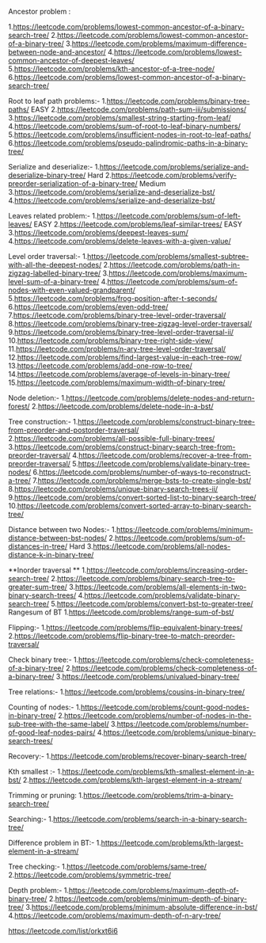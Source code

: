 Ancestor problem :

1.https://leetcode.com/problems/lowest-common-ancestor-of-a-binary-search-tree/ 2.https://leetcode.com/problems/lowest-common-ancestor-of-a-binary-tree/ 3.https://leetcode.com/problems/maximum-difference-between-node-and-ancestor/ 4.https://leetcode.com/problems/lowest-common-ancestor-of-deepest-leaves/ 5.https://leetcode.com/problems/kth-ancestor-of-a-tree-node/ 6.https://leetcode.com/problems/lowest-common-ancestor-of-a-binary-search-tree/

Root to leaf path problems:- 1.https://leetcode.com/problems/binary-tree-paths/ EASY 2.https://leetcode.com/problems/path-sum-iii/submissions/ 3.https://leetcode.com/problems/smallest-string-starting-from-leaf/ 4.https://leetcode.com/problems/sum-of-root-to-leaf-binary-numbers/ 5.https://leetcode.com/problems/insufficient-nodes-in-root-to-leaf-paths/ 6.https://leetcode.com/problems/pseudo-palindromic-paths-in-a-binary-tree/

Serialize and deserialize:- 1.https://leetcode.com/problems/serialize-and-deserialize-binary-tree/ Hard 2.https://leetcode.com/problems/verify-preorder-serialization-of-a-binary-tree/ Medium 3.https://leetcode.com/problems/serialize-and-deserialize-bst/ 4.https://leetcode.com/problems/serialize-and-deserialize-bst/

Leaves related problem:- 1.https://leetcode.com/problems/sum-of-left-leaves/ EASY 2.https://leetcode.com/problems/leaf-similar-trees/ EASY 3.https://leetcode.com/problems/deepest-leaves-sum/ 4.https://leetcode.com/problems/delete-leaves-with-a-given-value/

Level order traversal:- 1.https://leetcode.com/problems/smallest-subtree-with-all-the-deepest-nodes/ 2.https://leetcode.com/problems/path-in-zigzag-labelled-binary-tree/ 3.https://leetcode.com/problems/maximum-level-sum-of-a-binary-tree/ 4.https://leetcode.com/problems/sum-of-nodes-with-even-valued-grandparent/ 5.https://leetcode.com/problems/frog-position-after-t-seconds/ 6.https://leetcode.com/problems/even-odd-tree/ 7.https://leetcode.com/problems/binary-tree-level-order-traversal/ 8.https://leetcode.com/problems/binary-tree-zigzag-level-order-traversal/ 9.https://leetcode.com/problems/binary-tree-level-order-traversal-ii/ 10.https://leetcode.com/problems/binary-tree-right-side-view/ 11.https://leetcode.com/problems/n-ary-tree-level-order-traversal/ 12.https://leetcode.com/problems/find-largest-value-in-each-tree-row/ 13.https://leetcode.com/problems/add-one-row-to-tree/ 14.https://leetcode.com/problems/average-of-levels-in-binary-tree/ 15.https://leetcode.com/problems/maximum-width-of-binary-tree/

Node deletion:- 1.https://leetcode.com/problems/delete-nodes-and-return-forest/ 2.https://leetcode.com/problems/delete-node-in-a-bst/

Tree construction:- 1.https://leetcode.com/problems/construct-binary-tree-from-preorder-and-postorder-traversal/ 2.https://leetcode.com/problems/all-possible-full-binary-trees/ 3.https://leetcode.com/problems/construct-binary-search-tree-from-preorder-traversal/ 4.https://leetcode.com/problems/recover-a-tree-from-preorder-traversal/ 5.https://leetcode.com/problems/validate-binary-tree-nodes/ 6.https://leetcode.com/problems/number-of-ways-to-reconstruct-a-tree/ 7.https://leetcode.com/problems/merge-bsts-to-create-single-bst/ 8.https://leetcode.com/problems/unique-binary-search-trees-ii/ 9.https://leetcode.com/problems/convert-sorted-list-to-binary-search-tree/ 10.https://leetcode.com/problems/convert-sorted-array-to-binary-search-tree/

Distance between two Nodes:- 1.https://leetcode.com/problems/minimum-distance-between-bst-nodes/ 2.https://leetcode.com/problems/sum-of-distances-in-tree/ Hard 3.https://leetcode.com/problems/all-nodes-distance-k-in-binary-tree/

**Inorder traversal ** 1.https://leetcode.com/problems/increasing-order-search-tree/ 2.https://leetcode.com/problems/binary-search-tree-to-greater-sum-tree/ 3.https://leetcode.com/problems/all-elements-in-two-binary-search-trees/ 4.https://leetcode.com/problems/validate-binary-search-tree/ 5.https://leetcode.com/problems/convert-bst-to-greater-tree/
Rangesum of BT 1.https://leetcode.com/problems/range-sum-of-bst/

Flipping:- 1.https://leetcode.com/problems/flip-equivalent-binary-trees/ 2.https://leetcode.com/problems/flip-binary-tree-to-match-preorder-traversal/

Check binary tree:- 1.https://leetcode.com/problems/check-completeness-of-a-binary-tree/ 2.https://leetcode.com/problems/check-completeness-of-a-binary-tree/ 3.https://leetcode.com/problems/univalued-binary-tree/

Tree relations:- 1.https://leetcode.com/problems/cousins-in-binary-tree/

Counting of nodes:- 1.https://leetcode.com/problems/count-good-nodes-in-binary-tree/ 2.https://leetcode.com/problems/number-of-nodes-in-the-sub-tree-with-the-same-label/ 3.https://leetcode.com/problems/number-of-good-leaf-nodes-pairs/ 4.https://leetcode.com/problems/unique-binary-search-trees/

Recovery:- 1.https://leetcode.com/problems/recover-binary-search-tree/

Kth smallest :- 1.https://leetcode.com/problems/kth-smallest-element-in-a-bst/ 2.https://leetcode.com/problems/kth-largest-element-in-a-stream/

Trimming or pruning: 1.https://leetcode.com/problems/trim-a-binary-search-tree/

Searching:- 1.https://leetcode.com/problems/search-in-a-binary-search-tree/

Difference problem in BT:- 1.https://leetcode.com/problems/kth-largest-element-in-a-stream/

Tree checking:- 1.https://leetcode.com/problems/same-tree/ 2.https://leetcode.com/problems/symmetric-tree/

Depth problem:- 1.https://leetcode.com/problems/maximum-depth-of-binary-tree/ 2.https://leetcode.com/problems/minimum-depth-of-binary-tree/ 3.https://leetcode.com/problems/minimum-absolute-difference-in-bst/ 4.https://leetcode.com/problems/maximum-depth-of-n-ary-tree/

https://leetcode.com/list/orkxt6i6
